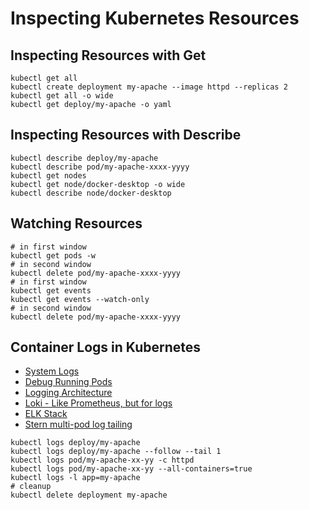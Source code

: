 # Inspecting Kubernetes Resources

## Inspecting Resources with Get

```shell
kubectl get all
kubectl create deployment my-apache --image httpd --replicas 2
kubectl get all -o wide
kubectl get deploy/my-apache -o yaml
```

## Inspecting Resources with Describe

```shell
kubectl describe deploy/my-apache
kubectl describe pod/my-apache-xxxx-yyyy
kubectl get nodes
kubectl get node/docker-desktop -o wide
kubectl describe node/docker-desktop
```

## Watching Resources

```shell
# in first window
kubectl get pods -w
# in second window
kubectl delete pod/my-apache-xxxx-yyyy
# in first window
kubectl get events
kubectl get events --watch-only
# in second window
kubectl delete pod/my-apache-xxxx-yyyy
```

## Container Logs in Kubernetes

- [System Logs](https://kubernetes.io/docs/concepts/cluster-administration/system-logs/)
- [Debug Running Pods](https://kubernetes.io/docs/tasks/debug/debug-application/debug-running-pod/)
- [Logging Architecture](https://kubernetes.io/docs/concepts/cluster-administration/logging/)
- [Loki - Like Prometheus, but for logs](https://github.com/grafana/loki)
- [ELK Stack](https://www.elastic.co/what-is/elk-stack)
- [Stern multi-pod log tailing](https://github.com/stern/stern)

```shell
kubectl logs deploy/my-apache
kubectl logs deploy/my-apache --follow --tail 1
kubectl logs pod/my-apache-xx-yy -c httpd
kubectl logs pod/my-apache-xx-yy --all-containers=true
kubectl logs -l app=my-apache
# cleanup
kubectl delete deployment my-apache
```
